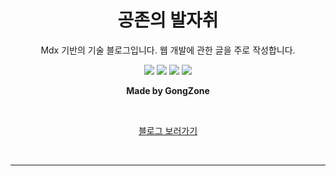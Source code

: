 <div align="center">
<h1>공존의 발자취</h1>

<p>Mdx 기반의 기술 블로그입니다.
웹 개발에 관한 글을 주로 작성합니다.</p>

<img src="https://img.shields.io/badge/typescript-3178C6?style=for-the-badge&logo=typescript&logoColor=white">
<img src="https://img.shields.io/badge/gatsby-663399?style=for-the-badge&logo=gatsby&logoColor=white">
<img src="https://img.shields.io/badge/graphql-E10098?style=for-the-badge&logo=graphql&logoColor=white">
<img src="https://img.shields.io/badge/tailwindcss-06B6D4?style=for-the-badge&logo=tailwindcss&logoColor=white">

<br />

<strong>Made by GongZone</strong>

<br />

[블로그 보러가기](https://gongzone.github.io/)

<br />
</div>
<hr />
